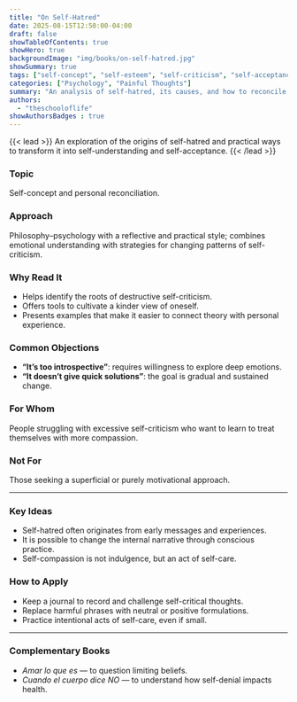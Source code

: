 ```yaml
---
title: "On Self-Hatred"
date: 2025-08-15T12:50:00-04:00
draft: false
showTableOfContents: true
showHero: true
backgroundImage: "img/books/on-self-hatred.jpg"
showSummary: true
tags: ["self-concept", "self-esteem", "self-criticism", "self-acceptance"]
categories: ["Psychology", "Painful Thoughts"]
summary: "An analysis of self-hatred, its causes, and how to reconcile with one's own identity."
authors:
  - "theschooloflife"
showAuthorsBadges : true
---
```


{{< lead >}}
An exploration of the origins of self-hatred and practical ways to transform it into self-understanding and self-acceptance.
{{< /lead >}}

### Topic
Self-concept and personal reconciliation.

### Approach
Philosophy–psychology with a reflective and practical style; combines emotional understanding with strategies for changing patterns of self-criticism.

### Why Read It
* Helps identify the roots of destructive self-criticism.
* Offers tools to cultivate a kinder view of oneself.
* Presents examples that make it easier to connect theory with personal experience.

### Common Objections
- **“It’s too introspective”**: requires willingness to explore deep emotions.
- **“It doesn’t give quick solutions”**: the goal is gradual and sustained change.

### For Whom
People struggling with excessive self-criticism who want to learn to treat themselves with more compassion.

### Not For
Those seeking a superficial or purely motivational approach.

---

### Key Ideas
- Self-hatred often originates from early messages and experiences.
- It is possible to change the internal narrative through conscious practice.
- Self-compassion is not indulgence, but an act of self-care.

### How to Apply
- Keep a journal to record and challenge self-critical thoughts.
- Replace harmful phrases with neutral or positive formulations.
- Practice intentional acts of self-care, even if small.

---

### Complementary Books
- *Amar lo que es* — to question limiting beliefs.
- *Cuando el cuerpo dice NO* — to understand how self-denial impacts health.
